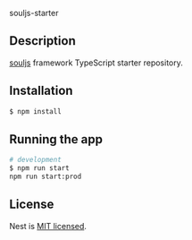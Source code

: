 souljs-starter

## Description

[souljs](https://github.com/my-soul/souljs) framework TypeScript starter repository.

## Installation

```bash
$ npm install
```

## Running the app

```bash
# development
$ npm run start
npm run start:prod
```

## License

  Nest is [MIT licensed](LICENSE).
